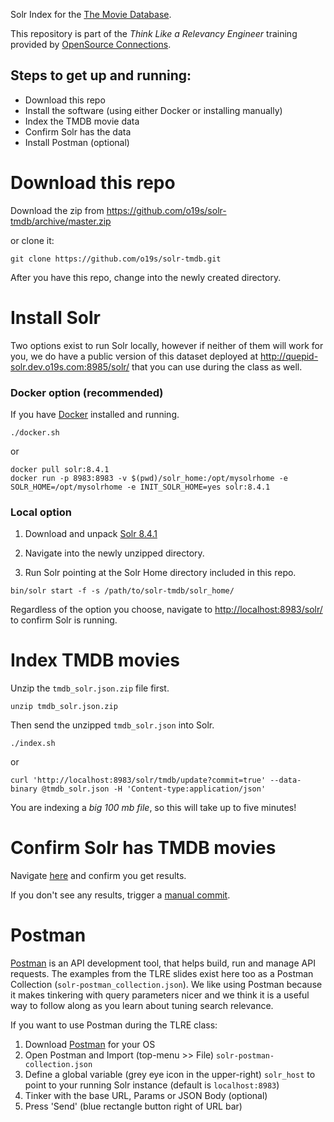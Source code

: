 Solr Index for the [The Movie Database](http://themoviedb.com).

This repository is part of the _Think Like a Relevancy Engineer_ training provided by [OpenSource Connections](https://opensourceconnections.com/events/training/).

## Steps to get up and running:
- Download this repo
- Install the software (using either Docker or installing manually)
- Index the TMDB movie data
- Confirm Solr has the data
- Install Postman (optional)

# Download this repo

Download the zip from https://github.com/o19s/solr-tmdb/archive/master.zip

or clone it:

```
git clone https://github.com/o19s/solr-tmdb.git
```

After you have this repo, change into the newly created directory.

# Install Solr

Two options exist to run Solr locally, however if neither of them will work for you, we do
have a public version of this dataset deployed at http://quepid-solr.dev.o19s.com:8985/solr/ that
you can use during the class as well.

### Docker option (recommended)

If you have [Docker](https://www.docker.com/products/docker-desktop) installed and running.

```
./docker.sh
```

or

```
docker pull solr:8.4.1
docker run -p 8983:8983 -v $(pwd)/solr_home:/opt/mysolrhome -e SOLR_HOME=/opt/mysolrhome -e INIT_SOLR_HOME=yes solr:8.4.1
```

### Local option

1. Download and unpack [Solr 8.4.1](https://archive.apache.org/dist/lucene/solr/8.4.1/solr-8.4.1.zip)

2. Navigate into the newly unzipped directory.

3. Run Solr pointing at the Solr Home directory included in this repo.

```
bin/solr start -f -s /path/to/solr-tmdb/solr_home/
```

Regardless of the option you choose, navigate to [http://localhost:8983/solr/](http://localhost:8983/solr/) to confirm Solr is running.

# Index TMDB movies

Unzip the `tmdb_solr.json.zip` file first.

```
unzip tmdb_solr.json.zip
```

Then send the unzipped `tmdb_solr.json` into Solr.

```
./index.sh
```

or

```
curl 'http://localhost:8983/solr/tmdb/update?commit=true' --data-binary @tmdb_solr.json -H 'Content-type:application/json'
```

You are indexing a *big 100 mb file*, so this will take up to five minutes!

# Confirm Solr has TMDB movies

Navigate [here](http://localhost:8983/solr/tmdb/select?q=title:lego) and confirm you get results.

If you don't see any results, trigger a [manual commit](http://localhost:8983/solr/tmdb/update?commit=true).


# Postman

[Postman](https://www.postman.com/) is an API development tool, that helps build, run and manage API requests. The examples from the TLRE slides exist here too as a Postman Collection (`solr-postman_collection.json`). We like using Postman because it makes tinkering with query parameters nicer and we think it is a useful way to follow along as you learn about tuning search relevance.

If you want to use Postman during the TLRE class:

1. Download [Postman](https://www.postman.com/downloads/) for your OS
2. Open Postman and Import (top-menu >> File) `solr-postman-collection.json`
3. Define a global variable (grey eye icon in the upper-right) `solr_host` to point to your running Solr instance (default is `localhost:8983`)
4. Tinker with the base URL, Params or JSON Body (optional)
5. Press 'Send' (blue rectangle button right of URL bar)
